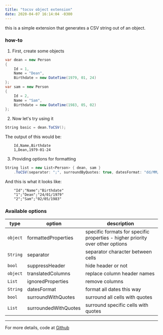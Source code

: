 ```yaml
---
title: "tocsv object extension"
date: 2020-04-07 16:14:04 -0300
---
```


this is a simple extension that generates a CSV string out of an object.

### how-to

1. First, create some objects

```c#
var dean = new Person 
{ 
    Id = 1, 
    Name = "Dean", 
    Birthdate = new DateTime(1979, 01, 24) 
};
var sam = new Person 
{ 
    Id = 2, 
    Name = "Sam", 
    Birthdate = new DateTime(1983, 05, 02) 
};
```

2. Now let's try using it

```c#
String basic = dean.ToCSV();
```
The output of this would be:
```
    Id,Name,Birthdate
    1,Dean,1979-01-24
```

3. Providing options for formatting

```c#
String list = new List<Person> { dean, sam }
    .ToCSV(separator: ";", surroundByQuotes: true, datesFormat: "dd/MM/yyyy");
```
And this is what it looks like:
```
    "Id";"Name";"Birthdate"
    "1";"Dean";"24/01/1979"
    "2";"Sam";"02/05/1983"
```

### Available options

type      | option               | description                                                                 
--------- | -------------------- | -----------------------------------------------------------------------------
`object`  | formattedProperties  | specific formats for specific properties - higher priority over other options
`String`  | separator            | separator character between cells
`bool`    | suppressHeader       | hide header or not
`object`  | translatedColumns    | replace column header names
`List`    | ignoredProperties    | remove columns
`String`  | datesFormat          | format all dates this way
`bool`    | surroundWithQuotes   | surround all cells with quotes
`List`    | surroundedWithQuotes | surround specific cells with quotes

---
For more details, code at [Github](https://github.com/kelvindules/tocsv.git)
